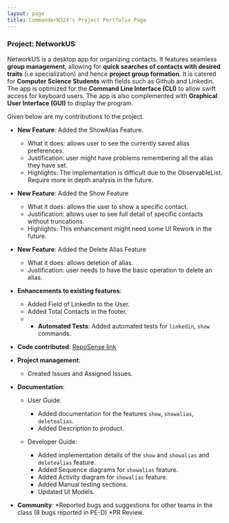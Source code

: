 ```yaml
---
layout: page
title: CommanderW324's Project Portfolio Page
---
```


### Project: NetworkUS

NetworkUS is a desktop app for organizing contacts. It features seamless **group management**, allowing for **quick searches of contacts with desired traits** (i.e specialization) and hence **project group formation**. It is catered for **Computer Science Students** with fields such as Github and Linkedin. The app is optimized for the **Command Line Interface (CLI)** to allow swift access for keyboard users. The app is also complemented with **Graphical User Interface (GUI)** to display the program.

Given below are my contributions to the project.

* **New Feature**: Added the ShowAlias Feature.
    * What it does: allows user to see the currently saved alias preferences.
    * Justification: user might have problems remembering all the alias they have set.
    * Highlights: The implementation is difficult due to the ObservableList. Require more in depth analysis in the future.
    
* **New Feature**: Added the Show Feature
    * What it does: allows the user to show a specific contact.
    * Justification: allows user to see full detail of specific contacts without truncations.
    * Highlights: This enhancement might need some UI Rework in the future.
    
* **New Feature**: Added the Delete Alias Feature
    * What it does: allows deletion of alias.
    * Justification: user needs to have the basic operation to delete an alias.
    
* **Enhancements to existing features**: 
    * Added Field of LinkedIn to the User.
    * Added Total Contacts in the footer.
    * * **Automated Tests**: Added automated tests for `linkedin`, `show` commands.

* **Code contributed**: [RepoSense link](https://nus-cs2103-ay2122s1.github.io/tp-dashboard/?search=CommanderW324&sort=groupTitle&sortWithin=title&since=2021-09-17&timeframe=commit&mergegroup=&groupSelect=groupByRepos&breakdown=false&tabOpen=false&tabAuthor=Lemonsr&tabRepo=AY2122S1-CS2103T-T17-2%2Ftp%5Bmaster%5D&authorshipIsMergeGroup=false&authorshipFileTypes=docs~functional-code~test-code~other&authorshipIsBinaryFileTypeChecked=false)

* **Project management**:
    * Created Issues and Assigned Issues.

* **Documentation**:
    * User Guide:
        * Added documentation for the features `show`, `showalias`, `deletealias`.
        * Added Description to product.

    * Developer Guide:
        * Added implementation details of the `show` and `showalias` and `deletealias` feature.
        * Added Sequence diagrams for `showalias` feature.
        * Added Activity diagram for `showalias` feature.
        * Added Manual testing sections.
        * Updated UI Models.


* **Community**:
    *Reported bugs and suggestions for other teams in the class (8 bugs reported in PE-D)
    *PR Review.
